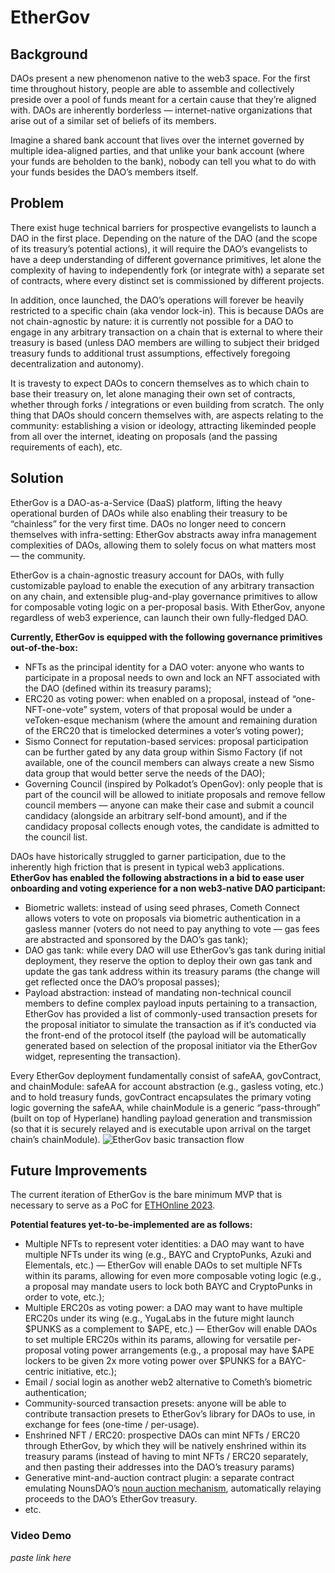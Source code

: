 # EtherGov

## Background
DAOs present a new phenomenon native to the web3 space. For the first time throughout history, people are able to assemble and collectively preside over a pool of funds meant for a certain cause that they’re aligned with. DAOs are inherently borderless — internet-native organizations that arise out of a similar set of beliefs of its members.

Imagine a shared bank account that lives over the internet governed by multiple idea-aligned parties, and that unlike your bank account (where your funds are beholden to the bank), nobody can tell you what to do with your funds besides the DAO’s members itself.

## Problem
There exist huge technical barriers for prospective evangelists to launch a DAO in the first place. Depending on the nature of the DAO (and the scope of its treasury’s potential actions), it will require the DAO’s evangelists to have a deep understanding of different governance primitives, let alone the complexity of having to independently fork (or integrate with) a separate set of contracts, where every distinct set is commissioned by different projects.

In addition, once launched, the DAO’s operations will forever be heavily restricted to a specific chain (aka vendor lock-in). This is because DAOs are not chain-agnostic by nature: it is currently not possible for a DAO to engage in any arbitrary transaction on a chain that is external to where their treasury is based (unless DAO members are willing to subject their bridged treasury funds to additional trust assumptions, effectively foregoing decentralization and autonomy).

It is travesty to expect DAOs to concern themselves as to which chain to base their treasury on, let alone managing their own set of contracts, whether through forks / integrations or even building from scratch. The only thing that DAOs should concern themselves with, are aspects relating to the community: establishing a vision or ideology, attracting likeminded people from all over the internet, ideating on proposals (and the passing requirements of each), etc.

## Solution
EtherGov is a DAO-as-a-Service (DaaS) platform, lifting the heavy operational burden of DAOs while also enabling their treasury to be “chainless” for the very first time. DAOs no longer need to concern themselves with infra-setting: EtherGov abstracts away infra management complexities of DAOs, allowing them to solely focus on what matters most — the community.

EtherGov is a chain-agnostic treasury account for DAOs, with fully customizable payload to enable the execution of any arbitrary transaction on any chain, and extensible plug-and-play governance primitives to allow for composable voting logic on a per-proposal basis. With EtherGov, anyone regardless of web3 experience, can launch their own fully-fledged DAO.

**Currently, EtherGov is equipped with the following governance primitives out-of-the-box:**
- NFTs as the principal identity for a DAO voter: anyone who wants to participate in a proposal needs to own and lock an NFT associated with the DAO (defined within its treasury params);
- ERC20 as voting power: when enabled on a proposal, instead of “one-NFT-one-vote” system, voters of that proposal would be under a veToken-esque mechanism (where the amount and remaining duration of the ERC20 that is timelocked determines a voter’s voting power);
- Sismo Connect for reputation-based services: proposal participation can be further gated by any data group within Sismo Factory (if not available, one of the council members can always create a new Sismo data group that would better serve the needs of the DAO);
- Governing Council (inspired by Polkadot’s OpenGov): only people that is part of the council will be allowed to initiate proposals and remove fellow council members — anyone can make their case and submit a council candidacy (alongside an arbitrary self-bond amount), and if the candidacy proposal collects enough votes, the candidate is admitted to the council list.

DAOs have historically struggled to garner participation, due to the inherently high friction that is present in typical web3 applications. **EtherGov has enabled the following abstractions in a bid to ease user onboarding and voting experience for a non web3-native DAO participant:**
- Biometric wallets: instead of using seed phrases, Cometh Connect allows voters to vote on proposals via biometric authentication in a gasless manner (voters do not need to pay anything to vote — gas fees are abstracted and sponsored by the DAO’s gas tank);
- DAO gas tank: while every DAO will use EtherGov’s gas tank during initial deployment, they reserve the option to deploy their own gas tank and update the gas tank address within its treasury params (the change will get reflected once the DAO’s proposal passes);
- Payload abstraction: instead of mandating non-technical council members to define complex payload inputs pertaining to a transaction, EtherGov has provided a list of commonly-used transaction presets for the proposal initiator to simulate the transaction as if it’s conducted via the front-end of the protocol itself (the payload will be automatically generated based on selection of the proposal initiator via the EtherGov widget, representing the transaction).

Every EtherGov deployment fundamentally consist of safeAA, govContract, and chainModule: safeAA for account abstraction (e.g., gasless voting, etc.) and to hold treasury funds, govContract encapsulates the primary voting logic governing the safeAA, while chainModule is a generic “pass-through” (built on top of Hyperlane) handling payload generation and transmission (so that it is securely relayed and is executable upon arrival on the target chain’s chainModule).
![EtherGov basic transaction flow](https://github.com/EtherGov/EtherGov-README/assets/93366176/1115a268-2be2-4e13-be78-a59500c897dc)

## Future Improvements
The current iteration of EtherGov is the bare minimum MVP that is necessary to serve as a PoC for [ETHOnline 2023](https://ethglobal.com/events/ethonline2023).

**Potential features yet-to-be-implemented are as follows:**
- Multiple NFTs to represent voter identities: a DAO may want to have multiple NFTs under its wing (e.g., BAYC and CryptoPunks, Azuki and Elementals, etc.) — EtherGov will enable DAOs to set multiple NFTs within its params, allowing for even more composable voting logic (e.g., a proposal may mandate users to lock both BAYC and CryptoPunks in order to vote, etc.);
- Multiple ERC20s as voting power: a DAO may want to have multiple ERC20s under its wing (e.g., YugaLabs in the future might launch $PUNKS as a complement to $APE, etc.) — EtherGov will enable DAOs to set multiple ERC20s within its params, allowing for versatile per-proposal voting power arrangements (e.g., a proposal may have $APE lockers to be given 2x more voting power over $PUNKS for a BAYC-centric initiative, etc.);
- Email / social login as another web2 alternative to Cometh’s biometric authentication;
- Community-sourced transaction presets: anyone will be able to contribute transaction presets to EtherGov’s library for DAOs to use, in exchange for fees (one-time / per-usage).
- Enshrined NFT / ERC20: prospective DAOs can mint NFTs / ERC20 through EtherGov, by which they will be natively enshrined within its treasury params (instead of having to mint NFTs / ERC20 separately, and then pasting their addresses into the DAO’s treasury params)
- Generative mint-and-auction contract plugin: a separate contract emulating NounsDAO’s [noun auction mechanism](https://nouns.center/intro), automatically relaying proceeds to the DAO’s EtherGov treasury.
- etc.

### Video Demo
_paste link here_
